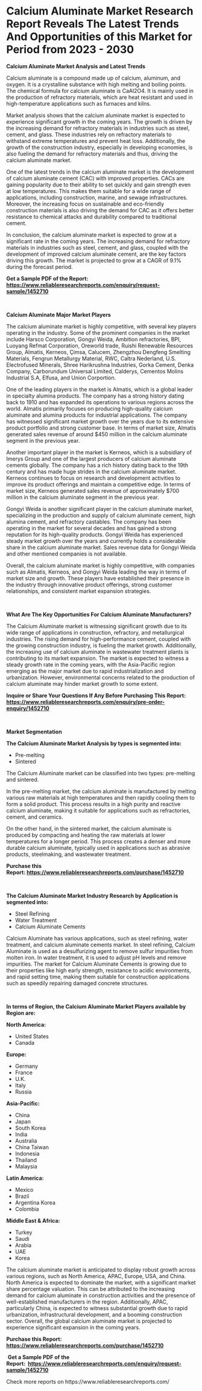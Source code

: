 <p><h1>Calcium Aluminate Market Research Report Reveals The Latest Trends And Opportunities of this Market for Period from 2023 - 2030</h1></p><p><strong>Calcium Aluminate Market Analysis and Latest Trends</strong></p>
<p><p>Calcium aluminate is a compound made up of calcium, aluminum, and oxygen. It is a crystalline substance with high melting and boiling points. The chemical formula for calcium aluminate is CaAl2O4. It is mainly used in the production of refractory materials, which are heat resistant and used in high-temperature applications such as furnaces and kilns.</p><p>Market analysis shows that the calcium aluminate market is expected to experience significant growth in the coming years. The growth is driven by the increasing demand for refractory materials in industries such as steel, cement, and glass. These industries rely on refractory materials to withstand extreme temperatures and prevent heat loss. Additionally, the growth of the construction industry, especially in developing economies, is also fueling the demand for refractory materials and thus, driving the calcium aluminate market.</p><p>One of the latest trends in the calcium aluminate market is the development of calcium aluminate cement (CAC) with improved properties. CACs are gaining popularity due to their ability to set quickly and gain strength even at low temperatures. This makes them suitable for a wide range of applications, including construction, marine, and sewage infrastructures. Moreover, the increasing focus on sustainable and eco-friendly construction materials is also driving the demand for CAC as it offers better resistance to chemical attacks and durability compared to traditional cement.</p><p>In conclusion, the calcium aluminate market is expected to grow at a significant rate in the coming years. The increasing demand for refractory materials in industries such as steel, cement, and glass, coupled with the development of improved calcium aluminate cement, are the key factors driving this growth. The market is projected to grow at a CAGR of 9.1% during the forecast period.</p></p>
<p><strong>Get a Sample PDF of the Report:&nbsp; <a href="https://www.reliableresearchreports.com/enquiry/request-sample/1452710">https://www.reliableresearchreports.com/enquiry/request-sample/1452710</a></strong></p>
<p>&nbsp;</p>
<p><strong>Calcium Aluminate Major Market Players</strong></p>
<p><p>The calcium aluminate market is highly competitive, with several key players operating in the industry. Some of the prominent companies in the market include Harsco Corporation, Gongyi Weida, Ambition refractories, BPI, Luoyang Refmat Corporation, Oreworld trade, Ruishi Renewable Resources Group, Almatis, Kerneos, Çimsa, Calucem, Zhengzhou Dengfeng Smelting Materials, Fengrun Metallurgy Material, RWC, Caltra Nederland, U.S. Electrofused Minerals, Shree Harikrushna Industries, Gorka Cement, Denka Company, Carborundum Universal Limited, Calderys, Cementos Molins Industrial S.A, Elfusa, and Union Corportion.</p><p>One of the leading players in the market is Almatis, which is a global leader in specialty alumina products. The company has a strong history dating back to 1910 and has expanded its operations to various regions across the world. Almatis primarily focuses on producing high-quality calcium aluminate and alumina products for industrial applications. The company has witnessed significant market growth over the years due to its extensive product portfolio and strong customer base. In terms of market size, Almatis generated sales revenue of around $450 million in the calcium aluminate segment in the previous year.</p><p>Another important player in the market is Kerneos, which is a subsidiary of Imerys Group and one of the largest producers of calcium aluminate cements globally. The company has a rich history dating back to the 19th century and has made huge strides in the calcium aluminate market. Kerneos continues to focus on research and development activities to improve its product offerings and maintain a competitive edge. In terms of market size, Kerneos generated sales revenue of approximately $700 million in the calcium aluminate segment in the previous year.</p><p>Gongyi Weida is another significant player in the calcium aluminate market, specializing in the production and supply of calcium aluminate cement, high alumina cement, and refractory castables. The company has been operating in the market for several decades and has gained a strong reputation for its high-quality products. Gongyi Weida has experienced steady market growth over the years and currently holds a considerable share in the calcium aluminate market. Sales revenue data for Gongyi Weida and other mentioned companies is not available.</p><p>Overall, the calcium aluminate market is highly competitive, with companies such as Almatis, Kerneos, and Gongyi Weida leading the way in terms of market size and growth. These players have established their presence in the industry through innovative product offerings, strong customer relationships, and consistent market expansion strategies.</p></p>
<p>&nbsp;</p>
<p><strong>What Are The Key Opportunities For Calcium Aluminate Manufacturers?</strong></p>
<p><p>The Calcium Aluminate market is witnessing significant growth due to its wide range of applications in construction, refractory, and metallurgical industries. The rising demand for high-performance cement, coupled with the growing construction industry, is fueling the market growth. Additionally, the increasing use of calcium aluminate in wastewater treatment plants is contributing to its market expansion. The market is expected to witness a steady growth rate in the coming years, with the Asia-Pacific region emerging as the major market due to rapid industrialization and urbanization. However, environmental concerns related to the production of calcium aluminate may hinder market growth to some extent.</p></p>
<p><strong>Inquire or Share Your Questions If Any Before Purchasing This Report: <a href="https://www.reliableresearchreports.com/enquiry/pre-order-enquiry/1452710">https://www.reliableresearchreports.com/enquiry/pre-order-enquiry/1452710</a></strong></p>
<p>&nbsp;</p>
<p><strong>Market Segmentation</strong></p>
<p><strong>The Calcium Aluminate Market Analysis by types is segmented into:</strong></p>
<p><ul><li>Pre-melting</li><li>Sintered</li></ul></p>
<p><p>The Calcium Aluminate market can be classified into two types: pre-melting and sintered. </p><p>In the pre-melting market, the calcium aluminate is manufactured by melting various raw materials at high temperatures and then rapidly cooling them to form a solid product. This process results in a high purity and reactive calcium aluminate, making it suitable for applications such as refractories, cement, and ceramics.</p><p>On the other hand, in the sintered market, the calcium aluminate is produced by compacting and heating the raw materials at lower temperatures for a longer period. This process creates a denser and more durable calcium aluminate, typically used in applications such as abrasive products, steelmaking, and wastewater treatment.</p></p>
<p><strong>Purchase this Report:&nbsp;<a href="https://www.reliableresearchreports.com/purchase/1452710">https://www.reliableresearchreports.com/purchase/1452710</a></strong></p>
<p>&nbsp;</p>
<p><strong>The Calcium Aluminate Market Industry Research by Application is segmented into:</strong></p>
<p><ul><li>Steel Refining</li><li>Water Treatment</li><li>Calcium Aluminate Cements</li></ul></p>
<p><p>Calcium Aluminate has various applications, such as steel refining, water treatment, and calcium aluminate cements market. In steel refining, Calcium Aluminate is used as a desulfurizing agent to remove sulfur impurities from molten iron. In water treatment, it is used to adjust pH levels and remove impurities. The market for Calcium Aluminate Cements is growing due to their properties like high early strength, resistance to acidic environments, and rapid setting time, making them suitable for construction applications such as speedily repairing damaged concrete structures.</p></p>
<p>&nbsp;</p>
<p><strong>In terms of Region, the Calcium Aluminate Market Players available by Region are:</strong></p>
<p>
    <p> <strong> North America: </strong>
        <ul>
            <li>United States</li>
            <li>Canada</li>
        </ul>
        </p> 
    <p> <strong> Europe: </strong>
        <ul>
            <li>Germany</li>
            <li>France</li>
            <li>U.K.</li>
            <li>Italy</li>
            <li>Russia</li>
        </ul>
        </p> 
    <p> <strong> Asia-Pacific: </strong>
        <ul>
            <li>China</li>
            <li>Japan</li>
            <li>South Korea</li>
            <li>India</li>
            <li>Australia</li>
            <li>China Taiwan</li>
            <li>Indonesia</li>
            <li>Thailand</li>
            <li>Malaysia</li>
        </ul>
        </p> 
    <p> <strong> Latin America: </strong>
        <ul>
            <li>Mexico</li>
            <li>Brazil</li>
            <li>Argentina Korea</li>
            <li>Colombia</li>
        </ul>
        </p> 
    <p> <strong> Middle East & Africa: </strong>
        <ul>
            <li>Turkey</li>
            <li>Saudi</li>
            <li>Arabia</li>
            <li>UAE</li>
            <li>Korea</li>
        </ul>
    </p>
    </p>
<p><p>The calcium aluminate market is anticipated to display robust growth across various regions, such as North America, APAC, Europe, USA, and China. North America is expected to dominate the market, with a significant market share percentage valuation. This can be attributed to the increasing demand for calcium aluminate in construction activities and the presence of well-established manufacturers in the region. Additionally, APAC, particularly China, is expected to witness substantial growth due to rapid urbanization, infrastructural development, and a booming construction sector. Overall, the global calcium aluminate market is projected to experience significant expansion in the coming years.</p></p>
<p><strong>Purchase this Report: <a href="https://www.reliableresearchreports.com/purchase/1452710">https://www.reliableresearchreports.com/purchase/1452710</a></strong></p>
<p>&nbsp;<strong>Get a Sample PDF of the Report:&nbsp;&nbsp;<a href="https://www.reliableresearchreports.com/enquiry/request-sample/1452710">https://www.reliableresearchreports.com/enquiry/request-sample/1452710</a></strong></p>
<p><strong></strong></p>
<p>Check more reports on https://www.reliableresearchreports.com/</p>